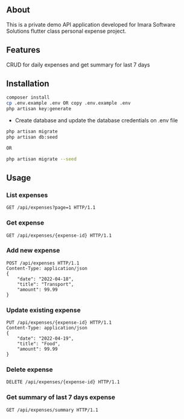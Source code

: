 ## About

This is a private demo API application developed for Imara Software Solutions flutter class personal expense project.

## Features
CRUD for daily expenses and get summary for last 7 days

## Installation

```bash
composer install
cp .env.example .env OR copy .env.example .env
php artisan key:generate
```

- Create database and update the database credentials on .env file

```bash
php artisan migrate
php artisan db:seed

OR 

php artisan migrate --seed
```

## Usage
### List expenses
    GET /api/expenses?page=1 HTTP/1.1

### Get expense
    GET /api/expenses/{expense-id} HTTP/1.1

### Add new expense
    POST /api/expenses HTTP/1.1
    Content-Type: application/json
    {
        "date": "2022-04-18",
        "title": "Transport",
        "amount": 99.99
    }

### Update existing expense
    PUT /api/expenses/{expense-id} HTTP/1.1
    Content-Type: application/json
    {
        "date": "2022-04-19",
        "title": "Food",
        "amount": 99.99
    }

### Delete expense
    DELETE /api/expenses/{expense-id} HTTP/1.1

### Get summary of last 7 days expense
    GET /api/expenses/summary HTTP/1.1
